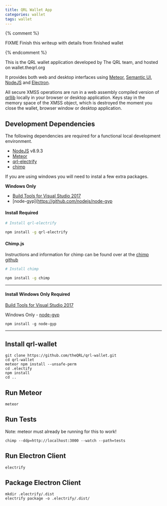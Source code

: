 ```yaml
---
title: QRL Wallet App
categories: wallet
tags: wallet
---
```


{% comment %} 

FIXME Finish this writeup with details from finished wallet

{% endcomment %}



This is the QRL wallet application developed by The QRL team, and hosted on wallet.theqrl.org

It provides both web and desktop interfaces using [Meteor](https://www.meteor.com/), [Semantic UI](https://semantic-ui.com/), [NodeJS](https://nodejs.org/en/) and [Electron](https://electronjs.org/).

All secure XMSS operations are run in a web assembly compiled version of [qrllib](https://github.com/theQRL/qrllib) locally in your browser or desktop application. Keys stay in the memory space of the XMSS object, which is destroyed the moment you close the wallet, browser window or desktop application.


## Development Dependencies

The following dependencies are required for a functional local development environment.

* [NodeJS](https://nodejs.org/en/) v8.9.3
* [Meteor](https://www.meteor.com/install)
* [qrl-electrify](https://www.npmjs.com/package/qrl-electrify)
* [chimp](https://github.com/xolvio/chimp)

If you are using windows you will need to instal a few extra packages.

**Windows Only**
* [Build Tools for Visual Studio 2017](https://www.visualstudio.com/downloads/#build-tools-for-visual-studio-2017)
* [node-gyp](https://github.com/nodejs/node-gyp


#### Install Required

```bash
# Install qrl-electrify

npm install -g qrl-electrify
```

#### Chimp.js

Instructions and information for chimp can be found over at the [chimp github](https://github.com/xolvio/chimp)

```bash
# Install chimp

npm install -g chimp
```

* * *

#### Install Windows Only Required

[Build Tools for Visual Studio 2017](https://www.visualstudio.com/downloads/#build-tools-for-visual-studio-2017)

Windows Only - [node-gyp](https://github.com/nodejs/node-gyp)

	npm install -g node-gyp

* * *

## Install qrl-wallet

	git clone https://github.com/theQRL/qrl-wallet.git
	cd qrl-wallet
	meteor npm install --unsafe-perm
	cd .electify
	npm install
	cd ..

## Run Meteor

	meteor

## Run Tests	

Note: meteor must already be running for this to work!

	chimp --ddp=http://localhost:3000 --watch --path=tests

## Run Electron Client

	electrify

## Package Electron Client

	mkdir .electrify/.dist
	electrify package -o .electrify/.dist/
